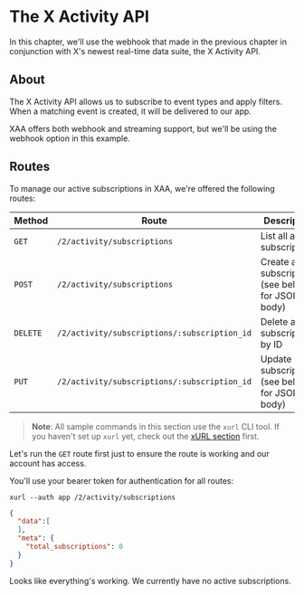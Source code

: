 # The X Activity API

In this chapter, we'll use the webhook that made in the previous chapter in conjunction with X's newest real-time data suite, the X Activity API.

## About

The X Activity API allows us to subscribe to event types and apply filters. When a matching event is created, it will be delivered to our app.

XAA offers both webhook and streaming support, but we'll be using the webhook option in this example.

## Routes

To manage our active subscriptions in XAA, we're offered the following routes:

| Method | Route | Description |
| --- | --- | --- |
| `GET` | `/2/activity/subscriptions` | List all active subscriptions |
| `POST` | `/2/activity/subscriptions` | Create a new subscription (see below for JSON body) |
| `DELETE` | `/2/activity/subscriptions/:subscription_id` | Delete a subscription by ID |
| `PUT` | `/2/activity/subscriptions/:subscription_id` | Update a subscription (see below for JSON body) |

> **Note**: All sample commands in this section use the `xurl` CLI tool. If you haven't set up `xurl` yet, check out the [xURL section](../../1_tools/1_xurl/xurl.md) first.

Let's run the `GET` route first just to ensure the route is working and our account has access.

You'll use your bearer token for authentication for all routes:

```
xurl --auth app /2/activity/subscriptions
```

```json
{
  "data":[
  ],
  "meta": {
    "total_subscriptions": 0
  }
}
```

Looks like everything's working. We currently have no active subscriptions.

